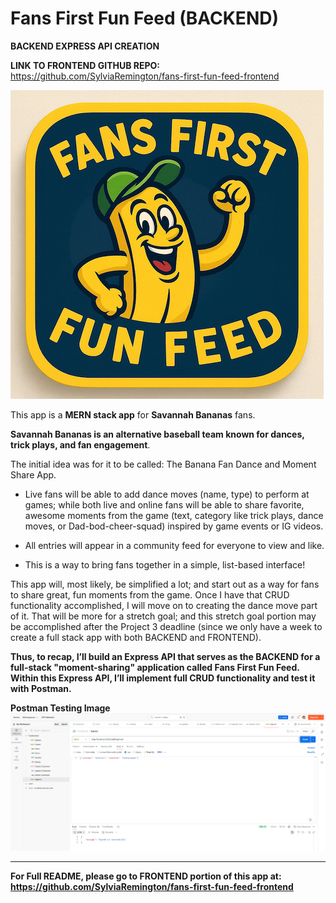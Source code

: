 # Fans First Fun Feed (BACKEND)

**BACKEND EXPRESS API CREATION** <br>
<!-- **-- Started August 21st, 2025 for GA Project #3** -->
<!-- **We have one week to complete this project.** -->

**LINK TO FRONTEND GITHUB REPO:** https://github.com/SylviaRemington/fans-first-fun-feed-frontend


<!-- <p align="center">
  <img src="./public/images/smallerFansFirst.png) " alt="Fans First Fun Image" /><br>
  <b>Fans First Fun Feed App Image</b>
</p> -->

![FansFirstBlue](./public/images/smallerFansFirst.png) <br>

This app is a **MERN stack app** for **Savannah Bananas** fans.

**Savannah Bananas is an alternative baseball team known for dances, trick plays, and fan engagement**. 

The initial idea was for it to be called: The Banana Fan Dance and Moment Share App. 

- Live fans will be able to add dance moves (name, type) to perform at games; while both live and online fans will be able to share favorite, awesome moments from the game (text, category like trick plays, dance moves, or Dad-bod-cheer-squad) inspired by game events or IG videos. 

- All entries will appear in a community feed for everyone to view and like. 

- This is a way to bring fans together in a simple, list-based interface!

This app will, most likely, be simplified a lot; and start out as a way for fans to share great, fun moments from the game. Once I have that CRUD functionality accomplished, I will move on to creating the dance move part of it. That will be more for a stretch goal; and this stretch goal portion may be accomplished after the Project 3 deadline (since we only have a week to create a full stack app with both BACKEND and FRONTEND).

**Thus, to recap, I’ll build an Express API that serves as the BACKEND for a full-stack "moment-sharing" application called Fans First Fun Feed. Within this Express API, I’ll implement full CRUD functionality and test it with Postman.**

**Postman Testing Image**
![PostmanTestingImage](./public/images/Postman%20Routes.png) 

<hr>

**For Full README, please go to FRONTEND portion of this app at: https://github.com/SylviaRemington/fans-first-fun-feed-frontend**
